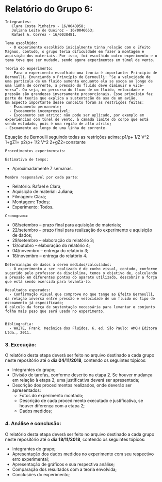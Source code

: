 # Relatório do Grupo 6: #

  	Integrantes: 
	   Clara Costa Pinheiro - 16/0048958;
	   Juliana Leite de Queiroz - 16/0046653;
	   Rafael A. Correa - 16/0038481.

	Tema escolhido:
	  - O experimento escolhido inicialmente tinha relação com o Efeito Magnus, contudo, o grupo teria dificuldade em fazer a montagem e aquisição dos materiais. Por isso, foi escolhido outro experimento e o tema teve que ser mudado, sendo agora experimentos em túnel de vento.
 
	Teoria do experimento:
	  - Para o experimento escolhido uma teoria é importante: Principio de Bernoulli. Enunciando o Princípio de Bernoulli: “Se a velocidade de uma partícula de um fluido aumenta enquanto ela se escoa ao longo de uma linha de corrente, a pressão do fluido deve diminuir e vice-versa”. Ou seja, no percurso do fluxo de um fluido, velocidade e pressão são grandezas inversamente proporcionais. Esse princípio faz parte da teoria que explica a sustentação da asa de um avião.
	Um aspecto importante desse conceito foram as restrições feitas:
	  - Escoamento permanente;
	  - Escoamento incompressível;
	  - Escoamento sem atrito: não pode ser aplicado, por exemplo em experiências com túnel de vento, à camada limite do corpo que está sendo estudado, pois é uma região de alto atrito;
   	- Escoamento ao longo de uma linha de corrente.

Equação de Bernoulli seguindo todas as restrições acima:
   p1/ρ+  1/2  V^2 1+gZ1=  p2/ρ+  1/2  V^2 2+gZ2=constante
	 

	Procedimentos experimentais:

	Estimativa de tempo: 
   - Aproximadamente 7 semanas.
   
	Membro responsável por cada parte:
   - Relatório: Rafael e Clara;
   - Aquisição de material: Juliana;
   - Filmagem: Clara;
   - Montagem: Todos;
   - Experimento: Todos.
   
	Cronograma:
   - 08/setembro – prazo final para aquisição de materiais;
   - 22/setembro – prazo final para realização do experimento e aquisição de dados;
   - 29/setembro – elaboração do relatório 3;
   - 13/outubro – elaboração do relatório 4;
   - 04/novembro – entrega do relatório 3;
   - 18/novembro – entrega do relatório 4.


	Determinação de dados a serem medidos/calculados:
	  - O experimento a ser realizado é de cunho visual, contudo, conforme sugerido pelo professor da disciplina, temos o objetivo de, calculando a pressão em diferentes pontos do aparato utilizado, descobrir a força que está sendo exercida para levanta-lo.

	Resultados esperados:
	  - Confirmação visual que comprove no que tange ao Efeito Bernoulli, da relação inversa entre pressão e velocidade de um fluido no tipo de escoamento já especificado;
	O cálculo da força de sustentação necessária para levantar o conjunto folha mais peso que será usado no experimento.


	Bibliografia:
	  - WHITE, Frank. Mecânica dos Fluidos. 6. ed. São Paulo: AMGH Editora Ltda., 2011.


### 3.	Execução: ###

O relatório desta etapa deverá ser feito no arquivo destinado a cada grupo neste repositório até o **dia 04/11/2018**, contendo os seguintes tópicos:

- Integrantes do grupo;
- Divisão de tarefas, conforme descrito na etapa 2. Se houver mudança em relação à etapa 2, uma justificativa deverá ser apresentada;
- Descrição dos procedimentos realizados, onde deverão ser apresentados:
  - Fotos do experimento montado;
  - Descrição de cada procedimento executado e justificativa, se houver diferença com a etapa 2;
  - Dados medidos;


### 4.	Análise e conclusão: ###


O relatório desta etapa deverá ser feito no arquivo destinado a cada grupo neste repositório até o **dia 18/11/2018**, contendo os seguintes tópicos:

-	Integrantes do grupo;
-	Apresentação dos dados medidos no experimento com seu respectivo erro experimental;
-	Apresentação de gráficos e sua respectiva análise;
-	Comparação dos resultados com a teoria envolvida;
-	Conclusões do experimento;
